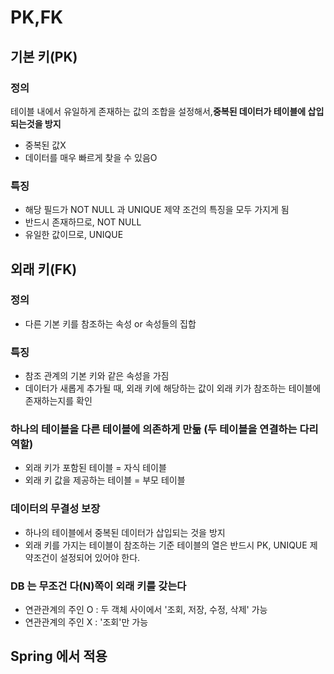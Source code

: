 # PK,FK
## 기본 키(PK)
### 정의
테이블 내에서 유일하게 존재하는 값의 조합을 설정해서,**중복된 데이터가 테이블에 삽입되는것을 방지**
- 중복된 값X
- 데이터를 매우 빠르게 찾을 수 있음O
### 특징
- 해당 필드가 NOT NULL 과 UNIQUE 제약 조건의 특징을 모두 가지게 됨
- 반드시 존재하므로, NOT NULL
- 유일한 값이므로, UNIQUE
## 외래 키(FK)
### 정의
- 다른 기본 키를 참조하는 속성 or 속성들의 집합
### 특징
- 참조 관계의 기본 키와 같은 속성을 가짐
- 데이터가 새롭게 추가될 때, 외래 키에 해당하는 값이 외래 키가 참조하는 테이블에 존재하는지를 확인
### 하나의 테이블을 다른 테이블에 의존하게 만듦 (두 테이블을 연결하는 다리 역할)
- 외래 키가 포함된 테이블 = 자식 테이블
- 외래 키 값을 제공하는 테이블 = 부모 테이블
### 데이터의 무결성 보장
- 하나의 테이블에서 중복된 데이터가 삽입되는 것을 방지
- 외래 키를 가지는 테이블이 참조하는 기준 테이블의 열은 반드시 PK, UNIQUE 제약조건이 설정되어 있어야 한다.
### DB 는 무조건 다(N)쪽이 외래 키를 갖는다
- 연관관계의 주인 O : 두 객체 사이에서 '조회, 저장, 수정, 삭제' 가능
- 연관관계의 주인 X : '조회'만 가능
## Spring 에서 적용

